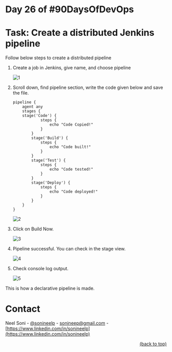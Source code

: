 # Day 26 of #90DaysOfDevOps

# Task: Create a distributed Jenkins pipeline
Follow below steps to create a distributed pipeline

1. Create a job in Jenkins, give name, and choose pipeline
	
	![1](https://i.ibb.co/cw8f6Zq/task-26-1.png)

2. Scroll down, find pipeline section, write the code given below and save the file.
	
	``` 
	pipeline {
		agent any
		stages {
		stage('Code') {
				steps {
					echo "Code Copied!"
				}
			}
			stage('Build') {
				steps {
					echo "Code built!"
				}
			}
			stage('Test') {
				steps {
					echo "Code tested!"
				}
			}
			stage('Deploy') {
				steps {
					echo "Code deployed!"
				}
			}
		}
	}
	```
	
	![2](https://i.ibb.co/mXhgDr7/task-26-2.png)
   
3. Click on Build Now.
	
	![3](https://i.ibb.co/wWF3ndJ/task-26-3.png)

4. Pipeline successful. You can check in the stage view.

	![4](https://i.ibb.co/DLnsymb/task-26-4.png)

5. Check console log output.

	![5](https://i.ibb.co/Qbb7XSr/task-26-5.png)

This is how a declarative pipeline is made.

# Contact

Neel Soni - [@sonineelp](https://twitter.com/sonineelp) - [sonineep@gmail.com](mailto:sonineep@gmail.com) - [https://www.linkedin.com/in/sonineelp](https://www.linkedin.com/in/sonineelp) 

<div align="right">
  <a href="#readme-top">(back to top)</a>
</div>
